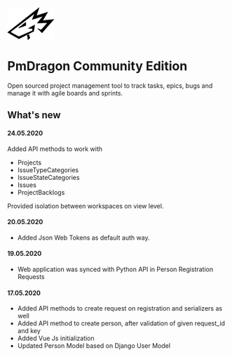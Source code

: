 <img src="docs/images/logo.png" width="107" height="75">

# PmDragon Community Edition

Open sourced project management tool to track tasks, epics, bugs and manage it with agile boards and sprints.

## What's new
#### 24.05.2020
Added API methods to work with
- Projects
- IssueTypeCategories
- IssueStateCategories
- Issues
- ProjectBacklogs

Provided isolation between workspaces on view level.

#### 20.05.2020
- Added Json Web Tokens as default auth way.

#### 19.05.2020
- Web application was synced with Python API in Person Registration Requests

#### 17.05.2020
- Added API methods to create request on registration and serializers as well
- Added API method to create person, after validation of given request_id and key
- Added Vue Js initialization
- Updated Person Model based on Django User Model
